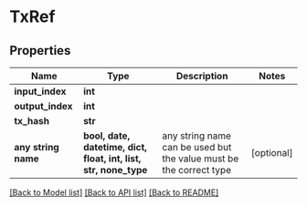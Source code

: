 # TxRef


## Properties
Name | Type | Description | Notes
------------ | ------------- | ------------- | -------------
**input_index** | **int** |  | 
**output_index** | **int** |  | 
**tx_hash** | **str** |  | 
**any string name** | **bool, date, datetime, dict, float, int, list, str, none_type** | any string name can be used but the value must be the correct type | [optional]

[[Back to Model list]](../README.md#documentation-for-models) [[Back to API list]](../README.md#documentation-for-api-endpoints) [[Back to README]](../README.md)


